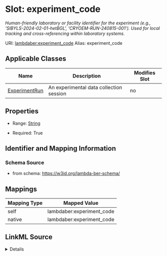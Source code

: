

# Slot: experiment_code 


_Human-friendly laboratory or facility identifier for the experiment (e.g., 'SIBYLS-2024-02-01-hetBGL', 'CRYOEM-RUN-240815-001'). Used for local tracking and cross-referencing within laboratory systems._





URI: [lambdaber:experiment_code](https://w3id.org/lambda-ber-schema/experiment_code)
Alias: experiment_code

<!-- no inheritance hierarchy -->





## Applicable Classes

| Name | Description | Modifies Slot |
| --- | --- | --- |
| [ExperimentRun](ExperimentRun.md) | An experimental data collection session |  no  |






## Properties

* Range: [String](String.md)

* Required: True




## Identifier and Mapping Information






### Schema Source


* from schema: https://w3id.org/lambda-ber-schema/




## Mappings

| Mapping Type | Mapped Value |
| ---  | ---  |
| self | lambdaber:experiment_code |
| native | lambdaber:experiment_code |




## LinkML Source

<details>
```yaml
name: experiment_code
description: Human-friendly laboratory or facility identifier for the experiment (e.g.,
  'SIBYLS-2024-02-01-hetBGL', 'CRYOEM-RUN-240815-001'). Used for local tracking and
  cross-referencing within laboratory systems.
from_schema: https://w3id.org/lambda-ber-schema/
rank: 1000
alias: experiment_code
owner: ExperimentRun
domain_of:
- ExperimentRun
range: string
required: true

```
</details>